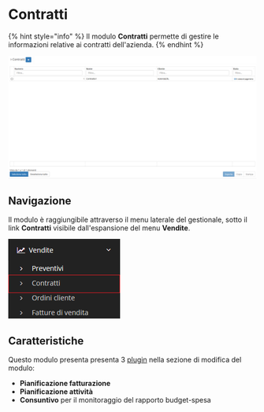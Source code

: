 # Contratti

{% hint style="info" %}
Il modulo **Contratti** permette di gestire le informazioni relative ai contratti dell'azienda.
{% endhint %}

![Screenshot interfaccia contratti ](../../../.gitbook/assets/contratti.PNG)

## Navigazione

Il modulo è raggiungibile attraverso il menu laterale del gestionale, sotto il link **Contratti** visibile dall'espansione del menu **Vendite**.

![Screenshot navigazione contratti ](../../../.gitbook/assets/navigazionecontratti.PNG)

## Caratteristiche

Questo modulo presenta presenta 3 [plugin](./) nella sezione di modifica del modulo:

* **Pianificazione fatturazione**
* **Pianificazione attività**
* **Consuntivo** per il monitoraggio del rapporto budget-spesa

